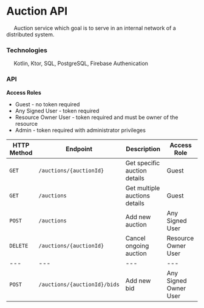 # Auction API

&nbsp;&nbsp;&nbsp;&nbsp; Auction service which goal is to serve in an internal network of a distributed system.

### Technologies

&nbsp;&nbsp;&nbsp;&nbsp; Kotlin, Ktor, SQL, PostgreSQL, Firebase Authenication

### API

**Access Roles**
- Guest - no token required
- Any Signed User - token required
- Resource Owner User - token required and must be owner of the resource
- Admin - token required with administrator privileges

| HTTP Method | Endpoint | Description | Access Role |
| --- | --- | --- | --- | 
| `GET` | `/auctions/{auctionId}` | Get specific auction details | Guest |
| `GET` | `/auctions` | Get multiple auctions details | Guest |
| `POST` | `/auctions` | Add new auction | Any Signed User |
| `DELETE` | `/auctions/{auctionId}` | Cancel ongoing auction | Resource Owner User |
| --- | --- | --- | --- |
| `POST` | `/auctions/{auctionId}/bids` | Add new bid | Any Signed Owner User |
